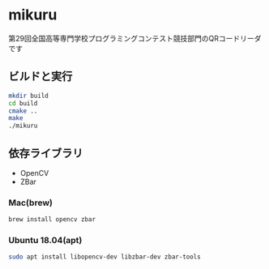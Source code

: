 # mikuru

第29回全国高等専門学校プログラミングコンテスト競技部門のQRコードリーダです

## ビルドと実行

``` sh
mkdir build
cd build
cmake ..
make
./mikuru
```

## 依存ライブラリ

- OpenCV
- ZBar

### Mac(brew)

``` sh
brew install opencv zbar
```

### Ubuntu 18.04(apt)

``` sh
sudo apt install libopencv-dev libzbar-dev zbar-tools
```
